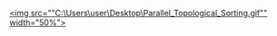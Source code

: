 [<img src=""C:\Users\user\Desktop\Parallel_Topological_Sorting.gif"" width="50%">](https://www.youtube.com/watch?v=7GekRndMil4&t=76s "Sıralama Algoritmaları")

